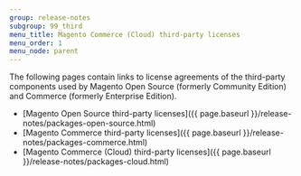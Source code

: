 ```yaml
---
group: release-notes
subgroup: 99_third
menu_title: Magento Commerce (Cloud) third-party licenses
menu_order: 1
menu_node: parent
---
```


The following pages contain links to license agreements of the third-party components used by Magento Open Source (formerly Community Edition) and Commerce (formerly Enterprise Edition).

*	[Magento Open Source third-party licenses]({{ page.baseurl }}/release-notes/packages-open-source.html)
*	[Magento Commerce third-party licenses]({{ page.baseurl }}/release-notes/packages-commerce.html)
*	[Magento Commerce (Cloud) third-party licenses]({{ page.baseurl }}/release-notes/packages-cloud.html)
